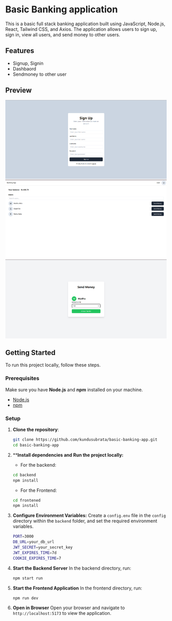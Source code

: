 # Basic Banking application


This is a basic full stack banking application built using JavaScript, Node.js, React, Tailwind CSS, and Axios. The application allows users to sign up, sign in, view all users, and send money to other users.

## Features

- Signup, Signin
- Dashbaord
- Sendmoney to other user

## Preview

![Signup](./frontend/public/banking1.png)
![Dashboard](./frontend/public/banking3.png)
![Transfer](./frontend/public/banking4.png)

## Getting Started

To run this project locally, follow these steps.

### Prerequisites

Make sure you have **Node.js** and **npm** installed on your machine.

- [Node.js](https://nodejs.org/en/download/)
- [npm](https://www.npmjs.com/get-npm) 

### Setup

1. **Clone the repository**:

   ```bash
   git clone https://github.com/kundusubrata/basic-banking-app.git
   cd basic-banking-app
   ```
2. ****Install dependencies and Run the project locally:**
	- For the backend:
	```bash
	cd backend
	npm install
	```
	- For the Frontend:
	```bash
	cd frontened
	npm install
	```
3. **Configure Environment Variables:**
Create a `config.env` file in the `config` directory within the `backend` folder, and set the required environment variables.
	```bash
	PORT=3000
	DB_URL=your_db_url
	JWT_SECRET=your_secret_key
	JWT_EXPIRES_TIME=7d
	COOKIE_EXPIRES_TIME=7
	```
4. **Start the Backend Server**
	In the backend directory, run:
	```bash
	npm start run
	```
5. **Start the Frontend Application**
	In the frontend directory, run:
	```bash
	npm run dev
	```
6. **Open in Browser**
	Open your browser and navigate to `http://localhost:5173` to view the application.
